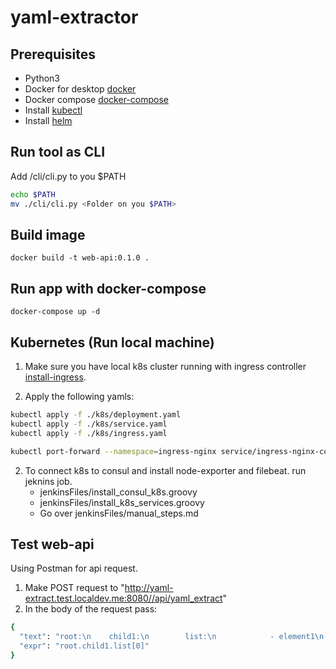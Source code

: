 # yaml-extractor
## Prerequisites
- Python3 
- Docker for desktop [docker](https://docs.docker.com/desktop/mac/install/)
- Docker compose [docker-compose](https://docs.docker.com/compose/install/)
- Install [kubectl](https://kubernetes.io/docs/tasks/tools/install-kubectl/)
- Install [helm](https://www.consul.io/docs/k8s/helm)

## Run tool as CLI
Add /cli/cli.py to you $PATH
```bash
echo $PATH
mv ./cli/cli.py <Folder on you $PATH>
```
## Build image
```docker build -t web-api:0.1.0 . ```

## Run app with docker-compose
``` docker-compose up -d ```

## Kubernetes (Run local machine)
1. Make sure you have local k8s cluster running with ingress controller [install-ingress](https://kubernetes.github.io/ingress-nginx/deploy/#quick-start).

2. Apply the following yamls:
```bash
kubectl apply -f ./k8s/deployment.yaml
kubectl apply -f ./k8s/service.yaml
kubectl apply -f ./k8s/ingress.yaml

kubectl port-forward --namespace=ingress-nginx service/ingress-nginx-controller 8080:80
```
2. To connect k8s to consul and install node-exporter and filebeat. run jeknins job. 
    - jenkinsFiles/install_consul_k8s.groovy
    - jenkinsFiles/install_k8s_services.groovy
    - Go over jenkinsFiles/manual_steps.md

## Test web-api
Using Postman for api request.
1. Make POST request to "http://yaml-extract.test.localdev.me:8080//api/yaml_extract"
2. In the body of the request pass:
```bash
{
  "text": "root:\n    child1:\n        list:\n            - element1\n            - element2\n        listOfdicts:\n            - key1: element1\n              key2: element2\n    child2:\n        child2t: \"text\"",
  "expr": "root.child1.list[0]"
}
```